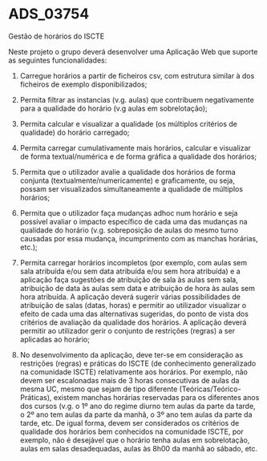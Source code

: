 # ADS_03754
Gestão de horários do ISCTE

Neste projeto o grupo deverá desenvolver uma Aplicação Web que suporte as seguintes funcionalidades: 
1) Carregue horários a partir de ficheiros csv, com estrutura similar à dos ficheiros de exemplo disponibilizados; 
 
2) Permita filtrar as instancias (v.g. aulas) que contribuem negativamente para a qualidade do horário (v.g aulas em sobrelotação);
 
3) Permita calcular e visualizar a qualidade (os múltiplos critérios de qualidade) do horário carregado; 
 
4) Permita carregar cumulativamente mais horários, calcular e visualizar de forma textual/numérica e de forma gráfica a qualidade dos horários;
 
5) Permita que o utilizador avalie a qualidade dos horários de forma conjunta (textualmente/numericamente) e graficamente, ou seja, possam ser visualizados simultaneamente a qualidade de múltiplos horários; 
 
6) Permita que o utilizador faça mudanças adhoc num horário e seja possível avaliar o impacto específico de cada uma das mudanças na qualidade do horário (v.g. sobreposição de aulas do mesmo turno causadas por essa mudança, incumprimento com as manchas horárias, etc.);
 
7) Permita carregar horários incompletos (por exemplo, com aulas sem sala atribuída e/ou sem data atribuída e/ou sem hora atribuída) e a aplicação faça sugestões de atribuição de sala às aulas sem sala, atribuição de data às aulas sem data e atribuição de hora às aulas sem hora atribuída. A aplicação deverá sugerir várias possibilidades de atribuição de salas (datas, horas) e permitir ao utilizador visualizar o efeito de cada uma das alternativas sugeridas, do ponto de vista dos critérios de avaliação da qualidade dos horários. A aplicação deverá permitir ao utilizador gerir o conjunto de restrições (regras) a ser aplicadas ao horário;
 
8) No desenvolvimento da aplicação, deve ter-se em consideração as restrições (regras) e práticas do ISCTE (de conhecimento generalizado na comunidade ISCTE) relativamente aos horários. Por exemplo, não devem ser escalonadas mais de 3 horas consecutivas de aulas da mesma UC, mesmo que sejam de tipo diferente (Teóricas/Teórico-Práticas), existem manchas horárias reservadas para os diferentes anos dos cursos (v.g. o 1º ano do regime diurno tem aulas da parte da tarde, o 2º ano tem aulas da parte da manhã, o 3º ano tem aulas da parte da tarde, etc. De igual forma, devem ser considerados os critérios de qualidade dos horários bem conhecidos na comunidade ISCTE, por exemplo, não é desejável que o horário tenha aulas em sobrelotação, aulas em salas desadequadas, aulas às 8h00 da manhã ao sábado, etc.
